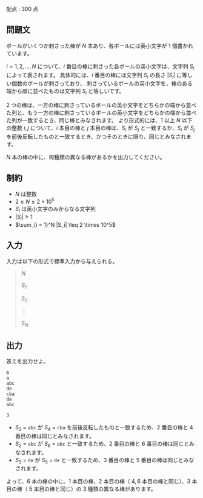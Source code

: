 配点 : $300$ 点

## 問題文

ボールがいくつか刺さった棒が $N$ 本あり、各ボールには英小文字が $1$ 個書かれています。

$i = 1, 2, \ldots, N$ について、$i$ 番目の棒に刺さった各ボールの英小文字は、文字列 $S_i$ によって表されます。
具体的には、$i$ 番目の棒には文字列 $S_i$ の長さ $|S_i|$ に等しい個数のボールが刺さっており、
刺さっているボールの英小文字を、棒のある端から順に並べたものは文字列 $S_i$ と等しいです。

$2$ つの棒は、一方の棒に刺さっているボールの英小文字をどちらかの端から並べた列と、もう一方の棒に刺さっているボールの英小文字をどちらかの端から並べた列が一致するとき、同じ棒とみなされます。
より形式的には、$1$ 以上 $N$ 以下の整数 $i, j$ について、$i$ 本目の棒と $j$ 本目の棒は、$S_i$ が $S_j$ と一致するか、$S_i$ が $S_j$ を前後反転したものと一致するとき、かつそのときに限り、同じとみなされます。

$N$ 本の棒の中に、何種類の異なる棒があるかを出力してください。

## 制約

- $N$ は整数
- $2 \leq N \leq 2 \times 10^5$
- $S_i$ は英小文字のみからなる文字列
- $|S_i| \geq 1$
- $\sum_{i = 1}^N |S_i| \leq 2 \times 10^5$

## 入力

入力は以下の形式で標準入力から与えられる。

> $N$
> 
> $S_1$
> 
> $S_2$
> 
> $\vdots$
> 
> $S_N$

## 出力

答えを出力せよ。

```input1
6
a
abc
de
cba
de
abc
```

```output1
3
```

- $S_2$ = `abc` が $S_4$ = `cba` を前後反転したものと一致するため、$2$ 番目の棒と $4$ 番目の棒は同じとみなされます。
- $S_2$ = `abc` が $S_6$ = `abc` と一致するため、$2$ 番目の棒と $6$ 番目の棒は同じとみなされます。
- $S_3$ = `de` が $S_5$ = `de` と一致するため、$3$ 番目の棒と $5$ 番目の棒は同じとみなされます。

よって、$6$ 本の棒の中に、$1$ 本目の棒、$2$ 本目の棒（ $4, 6$ 本目の棒と同じ）、$3$ 本目の棒（ $5$ 本目の棒と同じ）の $3$ 種類の異なる棒があります。